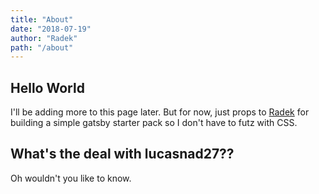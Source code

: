 ```yaml
---
title: "About"
date: "2018-07-19"
author: "Radek"
path: "/about"
---
```


## Hello World

I'll be adding more to this page later. But for now, just props to [Radek](https://radoslawkoziel.pl) for building a simple gatsby starter pack so I don't have to futz with CSS.

## What's the deal with lucasnad27??

Oh wouldn't you like to know.